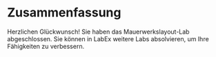 # Zusammenfassung

Herzlichen Glückwunsch! Sie haben das Mauerwerkslayout-Lab abgeschlossen. Sie können in LabEx weitere Labs absolvieren, um Ihre Fähigkeiten zu verbessern.
